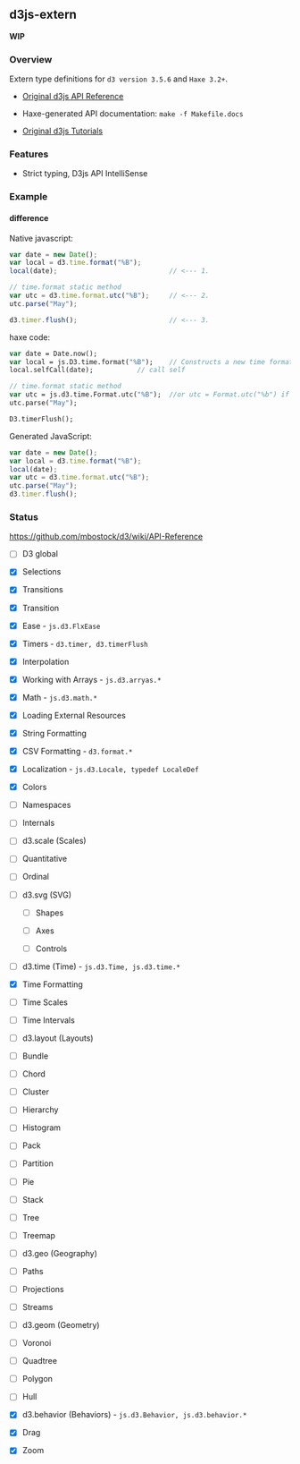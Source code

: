 d3js-extern
-------

**WIP**

### Overview

Extern type definitions for `d3 version 3.5.6` and `Haxe 3.2+`.

 * [Original d3js API Reference](https://github.com/mbostock/d3/wiki/API-Reference)

  - Haxe-generated API documentation: `make -f Makefile.docs`
	 
 * [Original d3js Tutorials](https://github.com/mbostock/d3/wiki/Tutorials)

### Features

 * Strict typing, D3js API IntelliSense
 
### Example

#### difference

Native javascript:

```js
var date = new Date();
var local = d3.time.format("%B");
local(date);							// <--- 1.

// time.format static method
var utc = d3.time.format.utc("%B");		// <--- 2.
utc.parse("May");

d3.timer.flush();						// <--- 3.
```

haxe code:

```haxe
var date = Date.now();
var local = js.D3.time.format("%B");	// Constructs a new time formatter
local.selfCall(date); 			// call self

// time.format static method 
var utc = js.d3.time.Format.utc("%B");	//or utc = Format.utc("%b") if import js.d3.time.Format
utc.parse("May");

D3.timerFlush();
```

Generated JavaScript:

```js
var date = new Date();
var local = d3.time.format("%B");
local(date);
var utc = d3.time.format.utc("%B");
utc.parse("May");
d3.timer.flush();
```

### Status

https://github.com/mbostock/d3/wiki/API-Reference

 - [ ] D3 global
 
 - [x] Selections
 
 - [x] Transitions
 
  - [x] Transition
  
   - [x] Ease - `js.d3.FlxEase`
  
  - [x] Timers - `d3.timer, d3.timerFlush`
  
  - [x] Interpolation
 
 - [x] Working with Arrays - `js.d3.arryas.*`
 
 - [x] Math - `js.d3.math.*`
 
 - [x] Loading External Resources
 
 - [x] String Formatting
 
 - [x] CSV Formatting - `d3.format.*`
 
 - [x] Localization	- `js.d3.Locale, typedef LocaleDef`
 
 - [x] Colors 
 
 - [ ] Namespaces
 
 - [ ] Internals
 
 - [ ] d3.scale (Scales)
 
  - [ ] Quantitative
  
  - [ ] Ordinal
   
 - [ ] d3.svg (SVG)
 
   - [ ] Shapes
   
   - [ ] Axes
   
   - [ ] Controls
   
 - [ ] d3.time (Time) - `js.d3.Time, js.d3.time.*`
 
  - [x] Time Formatting
  
  - [ ] Time Scales
  
  - [ ] Time Intervals
  
 - [ ] d3.layout (Layouts)
 
  - [ ] Bundle
 
  - [ ] Chord
 
  - [ ] Cluster
  
  - [ ] Hierarchy
  
  - [ ] Histogram
  
  - [ ] Pack
  
  - [ ] Partition
  
  - [ ] Pie
  
  - [ ] Stack
  
  - [ ] Tree
  
  - [ ] Treemap

 - [ ] d3.geo (Geography)
 
  - [ ] Paths
 
  - [ ] Projections
 
  - [ ] Streams
 
 - [ ] d3.geom (Geometry)
 
  - [ ] Voronoi
 
  - [ ] Quadtree
 
  - [ ] Polygon
 
  - [ ] Hull
  
 - [x] d3.behavior (Behaviors) - `js.d3.Behavior, js.d3.behavior.*`
	
  - [x] Drag
 
  - [x] Zoom

